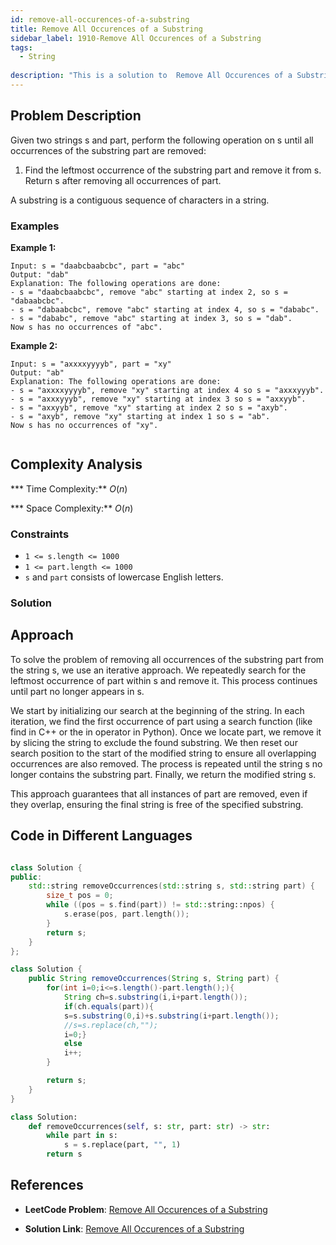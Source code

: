 ```yaml
---
id: remove-all-occurences-of-a-substring
title: Remove All Occurences of a Substring
sidebar_label: 1910-Remove All Occurences of a Substring
tags:
  - String
  
description: "This is a solution to  Remove All Occurences of a Substring in leetcode "
---
```


## Problem Description

Given two strings s and part, perform the following operation on s until all occurrences of the substring part are removed:

1. Find the leftmost occurrence of the substring part and remove it from s.
Return s after removing all occurrences of part.

A substring is a contiguous sequence of characters in a string.


### Examples

**Example 1:**

```
Input: s = "daabcbaabcbc", part = "abc"
Output: "dab"
Explanation: The following operations are done:
- s = "daabcbaabcbc", remove "abc" starting at index 2, so s = "dabaabcbc".
- s = "dabaabcbc", remove "abc" starting at index 4, so s = "dababc".
- s = "dababc", remove "abc" starting at index 3, so s = "dab".
Now s has no occurrences of "abc".

```
**Example 2:**
```
Input: s = "axxxxyyyyb", part = "xy"
Output: "ab"
Explanation: The following operations are done:
- s = "axxxxyyyyb", remove "xy" starting at index 4 so s = "axxxyyyb".
- s = "axxxyyyb", remove "xy" starting at index 3 so s = "axxyyb".
- s = "axxyyb", remove "xy" starting at index 2 so s = "axyb".
- s = "axyb", remove "xy" starting at index 1 so s = "ab".
Now s has no occurrences of "xy".
 
 ```
## Complexity Analysis

*** Time Complexity:** $O(n)$

*** Space Complexity:** $O(n)$

### Constraints

- `1 <= s.length <= 1000`
- `1 <= part.length <= 1000`
-  `s`​​​​​​ and `part` consists of lowercase English letters.


### Solution
## Approach
To solve the problem of removing all occurrences of the substring part from the string s, we use an iterative approach. We repeatedly search for the leftmost occurrence of part within s and remove it. This process continues until part no longer appears in s.

We start by initializing our search at the beginning of the string. In each iteration, we find the first occurrence of part using a search function (like find in C++ or the in operator in Python). Once we locate part, we remove it by slicing the string to exclude the found substring. We then reset our search position to the start of the modified string to ensure all overlapping occurrences are also removed. The process is repeated until the string s no longer contains the substring part. Finally, we return the modified string s.

This approach guarantees that all instances of part are removed, even if they overlap, ensuring the final string is free of the specified substring.

## Code in Different Languages

<Tabs>
<TabItem value="cpp" label="C++">
  <SolutionAuthor name="@ImmidiSivani"/>

```cpp

class Solution {
public:
    std::string removeOccurrences(std::string s, std::string part) {
        size_t pos = 0;
        while ((pos = s.find(part)) != std::string::npos) {
            s.erase(pos, part.length());
        }
        return s;
    }
};


```
</TabItem>
<TabItem value="java" label="Java">
  <SolutionAuthor name="@ImmidiSivani"/>

```java
class Solution {
    public String removeOccurrences(String s, String part) {
        for(int i=0;i<=s.length()-part.length();){
            String ch=s.substring(i,i+part.length());
            if(ch.equals(part)){
            s=s.substring(0,i)+s.substring(i+part.length());
            //s=s.replace(ch,"");
            i=0;}
            else
            i++;
        }

        return s;
    }
}
```
</TabItem>
<TabItem value="python" label="Python">
  <SolutionAuthor name="@ImmidiSivani"/>

```python
class Solution:
    def removeOccurrences(self, s: str, part: str) -> str:
        while part in s:
            s = s.replace(part, "", 1)
        return s
```
</TabItem>
</Tabs>

## References

- **LeetCode Problem**: [Remove All Occurences of a Substring](https://leetcode.com/problems/remove-all-occurrences-of-a-substring/solutions/)

- **Solution Link**: [Remove All Occurences of a Substring](https://leetcode.com/problems/remove-all-occurrences-of-a-substring/post-solution/?submissionId=1230096138)
